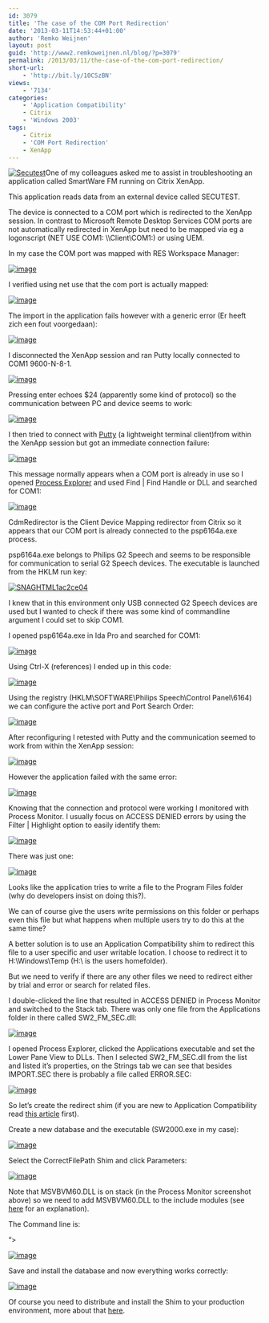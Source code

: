 ```yaml
---
id: 3079
title: 'The case of the COM Port Redirection'
date: '2013-03-11T14:53:44+01:00'
author: 'Remko Weijnen'
layout: post
guid: 'http://www2.remkoweijnen.nl/blog/?p=3079'
permalink: /2013/03/11/the-case-of-the-com-port-redirection/
short-url:
    - 'http://bit.ly/10CSzBN'
views:
    - '7134'
categories:
    - 'Application Compatibility'
    - Citrix
    - 'Windows 2003'
tags:
    - Citrix
    - 'COM Port Redirection'
    - XenApp
---
```


[![Secutest](http://192.168.40.25:8081/wp-content/uploads/2013/03/image_thumb.png "Secutest")](http://192.168.40.25:8081/wp-content/uploads/2013/03/image.png)One of my colleagues asked me to assist in troubleshooting an application called SmartWare FM running on Citrix XenApp.

This application reads data from an external device called SECUTEST.

The device is connected to a COM port which is redirected to the XenApp session. In contrast to Microsoft Remote Desktop Services COM ports are not automatically redirected in XenApp but need to be mapped via eg a logonscript (NET USE COM1: \\\\Client\\COM1:) or using UEM.

In my case the COM port was mapped with RES Workspace Manager:

[![image](http://192.168.40.25:8081/wp-content/uploads/2013/03/image_thumb1.png "image")](http://192.168.40.25:8081/wp-content/uploads/2013/03/image1.png)

 I verified using net use that the com port is actually mapped:

[![image](http://192.168.40.25:8081/wp-content/uploads/2013/03/image_thumb2.png "image")](http://192.168.40.25:8081/wp-content/uploads/2013/03/image2.png)

The import in the application fails however with a generic error (Er heeft zich een fout voorgedaan):

[![image](http://192.168.40.25:8081/wp-content/uploads/2013/03/image_thumb3.png "image")](http://192.168.40.25:8081/wp-content/uploads/2013/03/image3.png)

I disconnected the XenApp session and ran Putty locally connected to COM1 9600-N-8-1.

[![image](http://192.168.40.25:8081/wp-content/uploads/2013/03/image_thumb4.png "image")](http://192.168.40.25:8081/wp-content/uploads/2013/03/image4.png)

Pressing enter echoes $24 (apparently some kind of protocol) so the communication between PC and device seems to work:

[![image](http://192.168.40.25:8081/wp-content/uploads/2013/03/image_thumb5.png "image")](http://192.168.40.25:8081/wp-content/uploads/2013/03/image5.png)

I then tried to connect with [Putty](http://www.chiark.greenend.org.uk/~sgtatham/putty/download.html) (a lightweight terminal client)from within the XenApp session but got an immediate connection failure:

[![image](http://192.168.40.25:8081/wp-content/uploads/2013/03/image_thumb6.png "image")](http://192.168.40.25:8081/wp-content/uploads/2013/03/image6.png)

This message normally appears when a COM port is already in use so I opened [Process Explorer](http://technet.microsoft.com/en-us/sysinternals/bb896653.aspx) and used Find | Find Handle or DLL and searched for COM1:

[![image](http://192.168.40.25:8081/wp-content/uploads/2013/03/image_thumb7.png "image")](http://192.168.40.25:8081/wp-content/uploads/2013/03/image7.png)

CdmRedirector is the Client Device Mapping redirector from Citrix so it appears that our COM port is already connected to the psp6164a.exe process.

psp6164a.exe belongs to Philips G2 Speech and seems to be responsible for communication to serial G2 Speech devices. The executable is launched from the HKLM run key:

[![SNAGHTML1ac2ce04](http://192.168.40.25:8081/wp-content/uploads/2013/03/SNAGHTML1ac2ce04_thumb.png "SNAGHTML1ac2ce04")](http://192.168.40.25:8081/wp-content/uploads/2013/03/SNAGHTML1ac2ce04.png)

I knew that in this environment only USB connected G2 Speech devices are used but I wanted to check if there was some kind of commandline argument I could set to skip COM1.

I opened psp6164a.exe in Ida Pro and searched for COM1:

[![image](http://192.168.40.25:8081/wp-content/uploads/2013/03/image_thumb8.png "image")](http://192.168.40.25:8081/wp-content/uploads/2013/03/image8.png)

Using Ctrl-X (references) I ended up in this code:

[![image](http://192.168.40.25:8081/wp-content/uploads/2013/03/image_thumb9.png "image")](http://192.168.40.25:8081/wp-content/uploads/2013/03/image9.png)

Using the registry (HKLM\\SOFTWARE\\Philips Speech\\Control Panel\\6164) we can configure the active port and Port Search Order:

[![image](http://192.168.40.25:8081/wp-content/uploads/2013/03/image_thumb10.png "image")](http://192.168.40.25:8081/wp-content/uploads/2013/03/image10.png)

After reconfiguring I retested with Putty and the communication seemed to work from within the XenApp session:

[![image](http://192.168.40.25:8081/wp-content/uploads/2013/03/image_thumb11.png "image")](http://192.168.40.25:8081/wp-content/uploads/2013/03/image11.png)

However the application failed with the same error:

[![image](http://192.168.40.25:8081/wp-content/uploads/2013/03/image_thumb12.png "image")](http://192.168.40.25:8081/wp-content/uploads/2013/03/image12.png)

Knowing that the connection and protocol were working I monitored with Process Monitor. I usually focus on ACCESS DENIED errors by using the Filter | Highlight option to easily identify them:

[![image](http://192.168.40.25:8081/wp-content/uploads/2013/03/image_thumb13.png "image")](http://192.168.40.25:8081/wp-content/uploads/2013/03/image13.png)

There was just one:

[![image](http://192.168.40.25:8081/wp-content/uploads/2013/03/image_thumb14.png "image")](http://192.168.40.25:8081/wp-content/uploads/2013/03/image14.png)

Looks like the application tries to write a file to the Program Files folder (why do developers insist on doing this?).

We can of course give the users write permissions on this folder or perhaps even this file but what happens when multiple users try to do this at the same time?

A better solution is to use an Application Compatibility shim to redirect this file to a user specific and user writable location. I choose to redirect it to H:\\Windows\\Temp (H:\\ is the users homefolder).

But we need to verify if there are any other files we need to redirect either by trial and error or search for related files.

I double-clicked the line that resulted in ACCESS DENIED in Process Monitor and switched to the Stack tab. There was only one file from the Applications folder in there called SW2\_FM\_SEC.dll:

[![image](http://192.168.40.25:8081/wp-content/uploads/2013/03/image_thumb15.png "image")](http://192.168.40.25:8081/wp-content/uploads/2013/03/image15.png)

I opened Process Explorer, clicked the Applications executable and set the Lower Pane View to DLLs. Then I selected SW2\_FM\_SEC.dll from the list and listed it’s properties, on the Strings tab we can see that besides IMPORT.SEC there is probably a file called ERROR.SEC:

[![image](http://192.168.40.25:8081/wp-content/uploads/2013/03/image_thumb16.png "image")](http://192.168.40.25:8081/wp-content/uploads/2013/03/image16.png)

So let’s create the redirect shim (if you are new to Application Compatibility read [this article](http://192.168.40.25:8081/2010/12/28/using-the-correctfilepaths-shim-to-redirect-an-ini-file-to-a-writable-location/) first).

Create a new database and the executable (SW2000.exe in my case):

[![image](http://192.168.40.25:8081/wp-content/uploads/2013/03/image_thumb17.png "image")](http://192.168.40.25:8081/wp-content/uploads/2013/03/image17.png)

Select the CorrectFilePath Shim and click Parameters:

[![image](http://192.168.40.25:8081/wp-content/uploads/2013/03/image_thumb18.png "image")](http://192.168.40.25:8081/wp-content/uploads/2013/03/image18.png)

Note that MSVBVM60.DLL is on stack (in the Process Monitor screenshot above) so we need to add MSVBVM60.DLL to the include modules (see [here](http://192.168.40.25:8081/2010/12/28/using-the-correctfilepaths-shim-with-visual-basic-applications/) for an explanation).

The Command line is:

 “&gt;

[![image](http://192.168.40.25:8081/wp-content/uploads/2013/03/image_thumb19.png "image")](http://192.168.40.25:8081/wp-content/uploads/2013/03/image19.png)

Save and install the database and now everything works correctly:

[![image](http://192.168.40.25:8081/wp-content/uploads/2013/03/image_thumb20.png "image")](http://192.168.40.25:8081/wp-content/uploads/2013/03/image20.png)

Of course you need to distribute and install the Shim to your production environment, more about that [here](http://192.168.40.25:8081/2011/01/07/fixing-applications-the-next-step/).